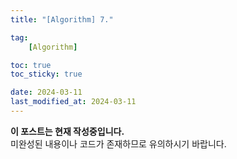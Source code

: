 ```yaml
---
title: "[Algorithm] 7."

tag:
    [Algorithm]

toc: true
toc_sticky: true

date: 2024-03-11
last_modified_at: 2024-03-11
---
```


<p class="notice--primary"><strong>이 포스트는 현재 작성중입니다. </strong><br>미완성된 내용이나 코드가 존재하므로 유의하시기 바랍니다.</p>

